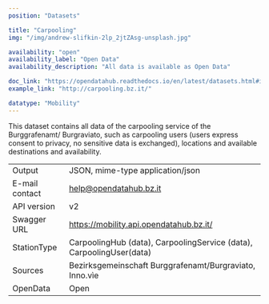 ```yaml
---
position: "Datasets"

title: "Carpooling"
img: "/img/andrew-slifkin-2lp_2jtZAsg-unsplash.jpg"

availability: "open"
availability_label: "Open Data"
availability_description: "All data is available as Open Data"

doc_link: "https://opendatahub.readthedocs.io/en/latest/datasets.html#it-bz-opendatahub-carpoolinghub"
example_link: "http://carpooling.bz.it/"

datatype: "Mobility"
---
```


This dataset contains all data of the carpooling service of the Burggrafenamt/ Burgraviato, such as carpooling users (users express consent to privacy, no sensitive data is exchanged), locations and available destinations and availability.

|                |                                                                      |
| :------------- | -------------------------------------------------------------------- |
| Output         | JSON, mime-type application/json                                     |
| E-mail contact | help@opendatahub.bz.it                                               |
| API version    | v2                                                                   |
| Swagger URL    | https://mobility.api.opendatahub.bz.it/                              |
| StationType    | CarpoolingHub (data), CarpoolingService (data), CarpoolingUser(data) |
| Sources        | Bezirksgemeinschaft Burggrafenamt/Burgraviato, Inno.vìe              |
| OpenData       | Open                                                                 |

